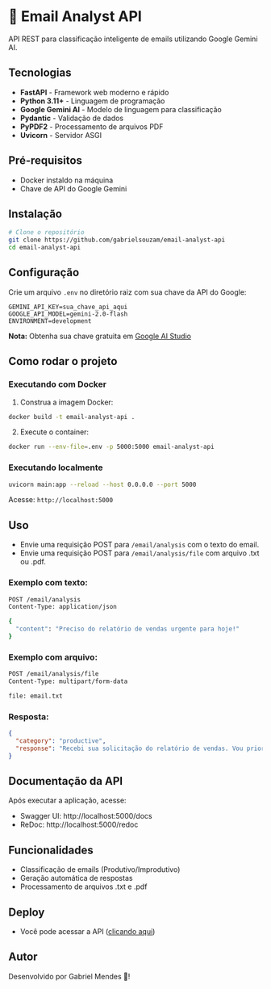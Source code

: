 # 📧 Email Analyst API

API REST para classificação inteligente de emails utilizando Google Gemini AI.

## Tecnologias

- **FastAPI** - Framework web moderno e rápido
- **Python 3.11+** - Linguagem de programação
- **Google Gemini AI** - Modelo de linguagem para classificação
- **Pydantic** - Validação de dados
- **PyPDF2** - Processamento de arquivos PDF
- **Uvicorn** - Servidor ASGI

## Pré-requisitos

- Docker instaldo na máquina
- Chave de API do Google Gemini

## Instalação

```bash
# Clone o repositório
git clone https://github.com/gabrielsouzam/email-analyst-api
cd email-analyst-api
```

## Configuração

Crie um arquivo `.env` no diretório raiz com sua chave da API do Google:

```
GEMINI_API_KEY=sua_chave_api_aqui
GOOGLE_API_MODEL=gemini-2.0-flash
ENVIRONMENT=development
```

**Nota:** Obtenha sua chave gratuita em [Google AI Studio](https://makersuite.google.com/app/apikey)

## Como rodar o projeto

### Executando com Docker

1. Construa a imagem Docker:
```bash
docker build -t email-analyst-api .
```

2. Execute o container:
```bash
docker run --env-file=.env -p 5000:5000 email-analyst-api
```

### Executando localmente

```bash
uvicorn main:app --reload --host 0.0.0.0 --port 5000
```

Acesse: `http://localhost:5000`

## Uso

- Envie uma requisição POST para `/email/analysis` com o texto do email.
- Envie uma requisição POST para `/email/analysis/file` com arquivo .txt ou .pdf.

### Exemplo com texto:

```bash
POST /email/analysis
Content-Type: application/json

{
  "content": "Preciso do relatório de vendas urgente para hoje!"
}
```

### Exemplo com arquivo:

```bash
POST /email/analysis/file
Content-Type: multipart/form-data

file: email.txt
```

### Resposta:

```json
{
  "category": "productive",
  "response": "Recebi sua solicitação do relatório de vendas. Vou priorizar e enviar até o final do dia de hoje. Caso precise de alguma informação específica, por favor me avise."
}
```

## Documentação da API

Após executar a aplicação, acesse:
- Swagger UI: http://localhost:5000/docs
- ReDoc: http://localhost:5000/redoc

## Funcionalidades

- Classificação de emails (Produtivo/Improdutivo)
- Geração automática de respostas
- Processamento de arquivos .txt e .pdf

## Deploy

- Você pode acessar a API ([clicando aqui](https://email-analyst-api.onrender.com/)) 

## Autor

Desenvolvido por Gabriel Mendes 💙!
